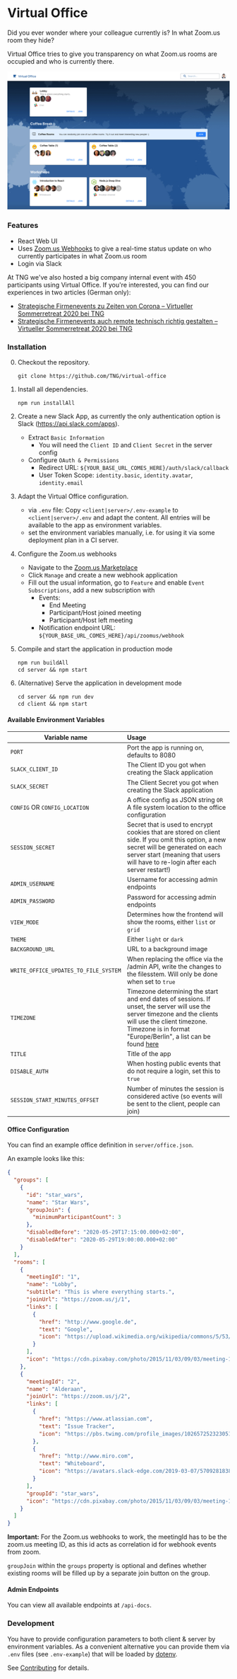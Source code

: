 Virtual Office
===============================

Did you ever wonder where your colleague currently is? In what Zoom.us room they hide?

Virtual Office tries to give you transparency on what Zoom.us rooms are occupied and who is currently there.

![Virtual Office Screenshot](/screenshot.png?raw=true)

### Features

* React Web UI
* Uses [Zoom.us Webhooks](https://marketplace.zoom.us/docs/guides/tools-resources/webhooks) to give a real-time status update on who currently participates in what Zoom.us room
* Login via Slack

At TNG we've also hosted a big company internal event with 450 participants using Virtual Office. If you're interested,
you can find our experiences in two articles (German only):

* [Strategische Firmenevents zu Zeiten von Corona – Virtueller Sommerretreat 2020 bei TNG](https://www.linkedin.com/pulse/strategische-firmenevents-zu-zeiten-von-corona-2020-bei-mueller)
* [Strategische Firmenevents auch remote technisch richtig gestalten – Virtueller Sommerretreat 2020 bei TNG](https://www.linkedin.com/pulse/strategische-firmenevents-auch-remote-technisch-richtig-mueller)


### Installation

0. Checkout the repository.
    ```
    git clone https://github.com/TNG/virtual-office
    ```

0. Install all dependencies.
    ```
    npm run installAll
    ```

0. Create a new Slack App, as currently the only authentication option is Slack (https://api.slack.com/apps).

    * Extract `Basic Information`
      * You will need the `Client ID` and `Client Secret` in the server config
    * Configure `OAuth & Permissions`
      * Redirect URL: `${YOUR_BASE_URL_COMES_HERE}/auth/slack/callback`
      * User Token Scope: `identity.basic`, `identity.avatar`, `identity.email`

0. Adapt the Virtual Office configuration.

    * via `.env` file: Copy `<client|server>/.env-example` to `<client|server>/.env` and adapt the content. All entries will be available to the app as environment variables.
    * set the environment variables manually, i.e. for using it via some deployment plan in a CI server.

0. Configure the Zoom.us webhooks

    * Navigate to the [Zoom.us Marketplace](https://marketplace.zoom.us/)
    * Click `Manage` and create a new webhook application
    * Fill out the usual information, go to `Feature` and enable `Event Subscriptions`, add a new subscription with
        * Events:
            * End Meeting
            * Participant/Host joined meeting
            * Participant/Host left meeting
        * Notification endpoint URL: \
            `${YOUR_BASE_URL_COMES_HERE}/api/zoomus/webhook`

0. Compile and start the application in production mode
    ```
    npm run buildAll
    cd server && npm start
    ```

0. (Alternative) Serve the application in development mode
    ```
    cd server && npm run dev
    cd client && npm start
    ```

#### Available Environment Variables

| Variable name                              | Usage
| --------------------                       |:----------------
| `PORT`                                     | Port the app is running on, defaults to 8080
| `SLACK_CLIENT_ID`                          | The Client ID you got when creating the Slack application
| `SLACK_SECRET`                             | The Client Secret you got when creating the Slack application
| `CONFIG` OR `CONFIG_LOCATION`              | A office config as JSON string `OR`<br>A file system location to the office configuration
| `SESSION_SECRET`                           | Secret that is used to encrypt cookies that are stored on client side. If you omit this option, a new secret will be generated on each server start (meaning that users will have to re-login after each server restart!)
| `ADMIN_USERNAME`                           | Username for accessing admin endpoints
| `ADMIN_PASSWORD`                           | Password for accessing admin endpoints
| `VIEW_MODE`                                | Determines how the frontend will show the rooms, either `list` or `grid`
| `THEME`                                    | Either `light` or `dark`
| `BACKGROUND_URL`                           | URL to a background image
| `WRITE_OFFICE_UPDATES_TO_FILE_SYSTEM`      | When replacing the office via the /admin API, write the changes to the filesstem. Will only be done when set to `true`
| `TIMEZONE`                                 | Timezone determining the start and end dates of sessions. If unset, the server will use the server timezone and the clients will use the client timezone. Timezone is in format "Europe/Berlin", a list can be found [here](https://en.wikipedia.org/wiki/List_of_tz_database_time_zones)
| `TITLE`                                    | Title of the app
| `DISABLE_AUTH`                             | When hosting public events that do not require a login, set this to `true`
| `SESSION_START_MINUTES_OFFSET`             | Number of minutes the session is considered active (so events will be sent to the client, people can join)

#### Office Configuration

You can find an example office definition in `server/office.json`.

An example looks like this:

```json
{
  "groups": [
    {
      "id": "star_wars",
      "name": "Star Wars",
      "groupJoin": {
        "minimumParticipantCount": 3
      },
      "disabledBefore": "2020-05-29T17:15:00.000+02:00",
      "disabledAfter": "2020-05-29T19:00:00.000+02:00"
    }
  ],
  "rooms": [
    {
      "meetingId": "1",
      "name": "Lobby",
      "subtitle": "This is where everything starts.",
      "joinUrl": "https://zoom.us/j/1",
      "links": [
        {
          "href": "http://www.google.de",
          "text": "Google",
          "icon": "https://upload.wikimedia.org/wikipedia/commons/5/53/Google_%22G%22_Logo.svg"
        }
      ],
      "icon": "https://cdn.pixabay.com/photo/2015/11/03/09/03/meeting-1019995_960_720.jpg"
    },
    {
      "meetingId": "2",
      "name": "Alderaan",
      "joinUrl": "https://zoom.us/j/2",
      "links": [
        {
          "href": "https://www.atlassian.com",
          "text": "Issue Tracker",
          "icon": "https://pbs.twimg.com/profile_images/1026572523230515200/Qifq4jpS_400x400.jpg"
        },
        {
          "href": "http://www.miro.com",
          "text": "Whiteboard",
          "icon": "https://avatars.slack-edge.com/2019-03-07/570928183895_30458630978ac1eccde9_512.png"
        }
      ],
      "groupId": "star_wars",
      "icon": "https://cdn.pixabay.com/photo/2015/11/03/09/03/meeting-1019995_960_720.jpg"
    }
  ]
}
```
**Important:**
For the Zoom.us webhooks to work, the meetingId has to be the zoom.us meeting ID, as this id acts as correlation id for webhook events from zoom.

`groupJoin` within the `groups` property is optional and defines whether existing rooms will be filled up by a separate
join button on the group.

#### Admin Endpoints

You can view all available endpoints at `/api-docs`.

### Development

You have to provide configuration parameters to both client & server by environment variables.
As a convenient alternative you can provide them via `.env` files (see `.env-example`) that will be loaded by [dotenv](https://www.npmjs.com/package/dotenv).

See [Contributing](CONTRIBUTING.md) for details.
